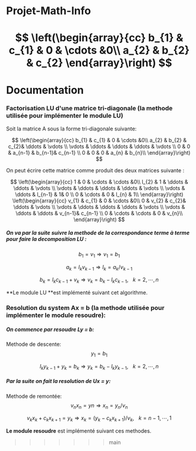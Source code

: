 # Projet-Math-Info
$$
\left(\begin{array}{cc} 
b_{1} & c_{1} & 0 & \cdots &0\\ 
a_{2} & b_{2} & c_{2}
\end{array}\right)
$$ 
=======
# Documentation 

### Factorisation LU d'une matrice tri-diagonale (la methode utilisée pour implémenter le module LU)

Soit la matrice A sous la forme tri-diagonale suivante:

$$
\left(\begin{array}{cc} 
b_{1} & c_{1} & 0 & \cdots &0\\ 
a_{2} & b_{2} & c_{2}& \ddots & \vdots \\ 
\vdots  & \ddots  & \ddots  & \ddots & \vdots   \\
0 & 0 & a_{n-1} & b_{n-1}& c_{n-1} \\ 
0 & 0 & 0 & a_{n} & b_{n}\\ 
\end{array}\right)
$$ 

On peut écrire cette matrice comme produit des deux matrices suivante :

$$
\left(\begin{array}{cc} 
1 & 0 & \cdots & \cdots &0\\ 
l_{2} & 1 & \ddots & \ddots & \vdots \\ 
\vdots  & \ddots  & \ddots  & \ddots & \vdots   \\
\vdots & \ddots & l_{n-1} & 1& 0 \\ 
0 & \cdots & 0 & l_{n} & 1\\ 
\end{array}\right)
\left(\begin{array}{cc} 
v_{1} & c_{1} & 0 & \cdots &0\\ 
0 & v_{2} & c_{2}& \ddots & \vdots \\ 
\vdots  & \ddots  & \ddots  & \ddots & \vdots   \\
\vdots & \ddots & \ddots & v_{n-1}& c_{n-1} \\ 
0 & \cdots & \cdots & 0 & v_{n}\\ 
\end{array}\right)
$$ 
##### On va par la suite suivre la methode de la correspondance terme à terme pour faire la decomposition LU :

$$b_{1}=v_{1} \Rightarrow v_{1} = b_{1} $$

$$a_{k}= l_{k} v_{k−1} \Rightarrow l_{k} = a_{k}/v_{k−1}$$

$$b_{k} = l_{k} c_{k−1} + v_{k} \Rightarrow v_{k} = b_{k} − l_{k} c_{k−1}, \hspace{10pt} k = 2,\cdots, n $$

**Le module LU **est implémenté suivant cet algorithme.

### Resolution du system Ax = b (la methode utilisée pour implémenter le module resoudre):
##### On commence par resoudre Ly = b:
Methode de descente:
$$y_{1} = b_{1}$$

$$l_{k} y_{k−1} + y_{k} = b_{k} \Rightarrow  y_{k} = b_{k} − l_{k} y_{k−1}, \hspace{10pt} k = 2, \cdots, n$$

##### Par la suite on fait la resolution de Ux = y:
Methode de remontée:
$$v_{n}x_{n} = yn \Rightarrow x_{n} = y_{n} / v_{n} $$

$$v_{k}x_{k} + c_{k}x_{k+1} = y_{k} \Rightarrow x_{k} = (y_{k} − c_{k}x_{k+1})/v_{k}, \hspace{10pt} k = n − 1,\cdots , 1$$

**Le module resoudre** est implémenté suivant ces methodes.
>>>>>>> main
